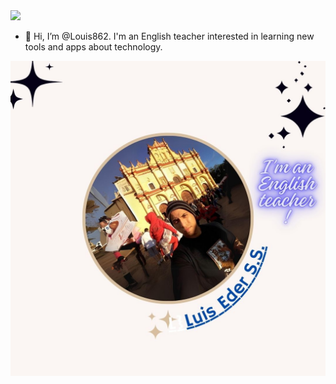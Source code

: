 <img src="Gym.jped">


- 👋 Hi, I’m @Louis862. I'm an English teacher interested in learning new tools and apps about technology.

<img src="Eder.jpg">



